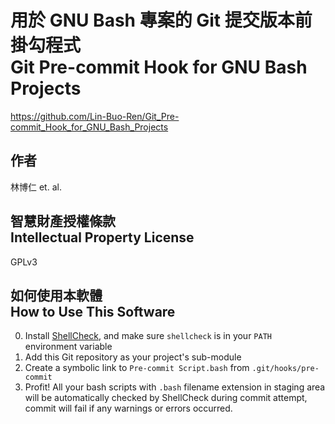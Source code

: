 # 用於 GNU Bash 專案的 Git 提交版本前掛勾程式<br>Git Pre-commit Hook for GNU Bash Projects
<https://github.com/Lin-Buo-Ren/Git_Pre-commit_Hook_for_GNU_Bash_Projects>

## 作者
林博仁 et. al.

## 智慧財產授權條款<br>Intellectual Property License
GPLv3

## 如何使用本軟體<br>How to Use This Software
0. Install [ShellCheck](https://www.shellcheck.net/), and make sure `shellcheck` is in your `PATH` environment variable
1. Add this Git repository as your project's sub-module
2. Create a symbolic link to `Pre-commit Script.bash` from `.git/hooks/pre-commit`
3. Profit!  All your bash scripts with `.bash` filename extension in staging area will be automatically checked by ShellCheck during commit attempt, commit will fail if any warnings or errors occurred.

